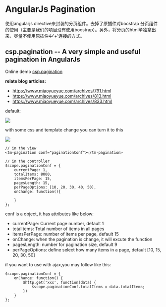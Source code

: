# AngularJs Pagination 
使用angularjs directive来封装的分页组件。去掉了原插件对boostrap 分页组件的使用（主要是我们的项目没有使用boostrap）。另外，将分页的html单独拿出来，尽量不使用原插件中'+'连接的方式。

## csp.pagination -- A very simple and useful pagination in AngularJs
Online demo [csp.pagination](http://demo.miaoyueyue.com/js/ng/AngularJs-UI/demo/pagination.html)

**relate blog articles:**

- https://www.miaoyueyue.com/archives/791.html
- https://www.miaoyueyue.com/archives/813.html
- https://www.miaoyueyue.com/archives/833.html

default:

<img src="http://www.miaoyueyue.com/wp-content/uploads/2014/08/9a8495c8f641da099fef6175acefb5d9.png" />

with some css and template change you can turn it to this

<img src="http://www.miaoyueyue.com/wp-content/uploads/2014/08/f12bb2987330a85ebbe5e3420fe9c773.png"/>

    // in the view
    <tm-pagination conf="paginationConf"></tm-pagination>

    // in the controller
    $scope.paginationConf = {
        currentPage: 1,
        totalItems: 8000,
        itemsPerPage: 15,
        pagesLength: 15,
        perPageOptions: [10, 20, 30, 40, 50],
        onChange: function(){

        }
    };

conf is a object, it has attributes like below:

*   currentPage: Current page number, default 1
*   totalItems: Total number of items in all pages
*   itemsPerPage:  number of items per page, default 15
*   onChange: when the pagination is change, it will excute the function
*   pagesLength: number for pagination size, default 9
*   perPageOptions: define select how many items in a page, default [10, 15, 20, 30, 50]

if you want to use with ajax,you may follow like this:

    $scope.paginationConf = {
        onChange: function() {
            $http.get('xxx', function(data) {
                $scope.paginationConf.totalItems = data.totalItems;
            })
        }
    };
    
